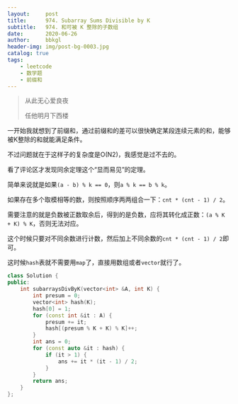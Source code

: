 ```yaml
---
layout:     post
title:      974. Subarray Sums Divisible by K
subtitle:   974. 和可被 K 整除的子数组
date:       2020-06-26
author:     bbkgl
header-img: img/post-bg-0003.jpg
catalog: true
tags:
    - leetcode
    - 数学题
    - 前缀和
---
```


>从此无心爱良夜
>
>任他明月下西楼

一开始我就想到了前缀和，通过前缀和的差可以很快确定某段连续元素的和，能够被K整除的和就能满足条件。

不过问题就在于这样子的复杂度是O(N2)，我感觉是过不去的。

看了评论区才发现同余定理这个“显而易见”的定理。

简单来说就是如果`(a - b) % k == 0`，则`a % k == b % k`。

如果存在多个取模相等的数，则按照顺序两两组合一下：`cnt * (cnt - 1) / 2`。

需要注意的就是负数被正数取余后，得到的是负数，应将其转化成正数：`(a % K + K) % K`，否则无法对应。

这个时候只要对不同余数进行计数，然后加上不同余数的`cnt * (cnt - 1) / 2`即可。

这时候`hash`表就不需要用`map`了，直接用数组或者`vector`就行了。

```cpp
class Solution {
public:
    int subarraysDivByK(vector<int> &A, int K) {
        int presum = 0;
        vector<int> hash(K);
        hash[0] = 1;
        for (const int &it : A) {
            presum += it;
            hash[(presum % K + K) % K]++;
        }
        int ans = 0;
        for (const auto &it : hash) {
            if (it > 1) {
                ans += it * (it - 1) / 2;
            }
        }
        return ans;
    }
};
```



